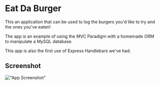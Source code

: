 # Eat Da Burger
This an application that can be used to log the burgers you'd like to try and the ones you've eaten! 

The app is an example of using the MVC Paradigm with a homemade ORM to manipulate a MySQL database. 

This app is also the first use of Express Handlebars we've had. 

## Screenshot
!["App Screenshot"](/assets/img/appscreenshot.PNG)